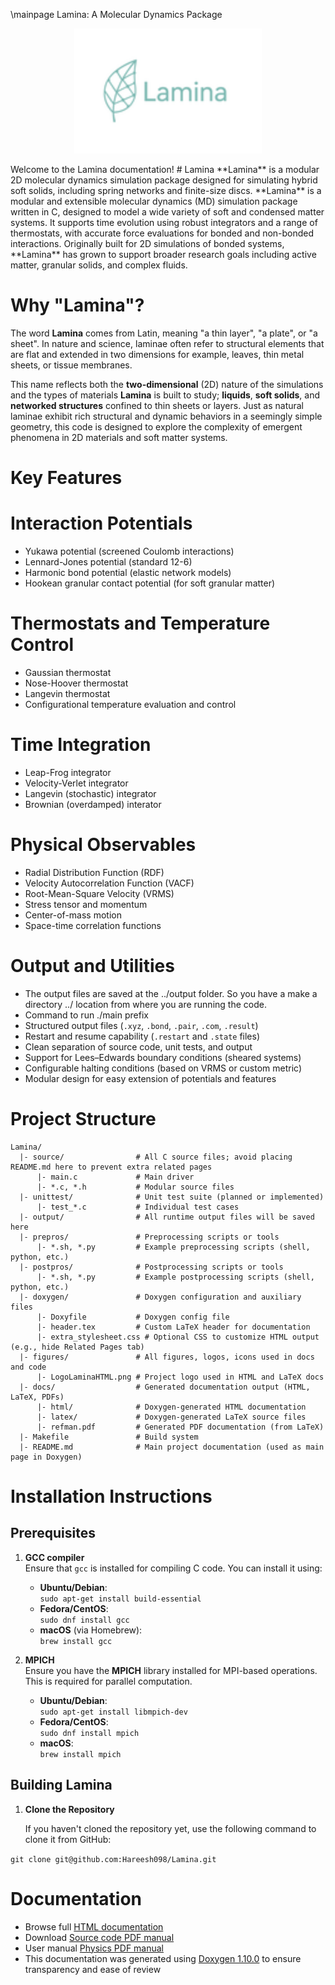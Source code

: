\mainpage Lamina: A Molecular Dynamics Package
<p align="center">
  <img src="./figures/LogoLaminaHTML.png" alt="Lamina Logo" width="300"/>
</p>
Welcome to the Lamina documentation!
# Lamina
**Lamina** is a modular 2D molecular dynamics simulation package designed for simulating hybrid soft solids, including 
spring networks and finite-size discs. **Lamina** is a modular and extensible molecular dynamics (MD) simulation package 
written in C, designed to model a wide variety of soft and condensed matter systems. It supports time evolution using 
robust integrators and a range of thermostats, with accurate force evaluations for bonded and non-bonded interactions. 
Originally built for 2D simulations of bonded systems, **Lamina** has grown to support broader research goals including 
active matter, granular solids, and complex fluids.


# Why "Lamina"?
The word **Lamina** comes from Latin, meaning "a thin layer", "a plate", or "a sheet". In nature and science, laminae 
often refer to structural elements that are flat and extended in two dimensions for example, leaves, thin metal sheets, 
or tissue membranes.

This name reflects both the **two-dimensional** (2D) nature of the simulations and the types of materials **Lamina** is 
built to study; **liquids**, **soft solids**, and **networked structures** confined to thin sheets or layers. Just as 
natural laminae exhibit rich structural and dynamic behaviors in a seemingly simple geometry, this code is designed to 
explore the complexity of emergent phenomena in 2D materials and soft matter systems.


# Key Features
# Interaction Potentials
- Yukawa potential (screened Coulomb interactions)
- Lennard-Jones potential (standard 12-6)
- Harmonic bond potential (elastic network models)
- Hookean granular contact potential (for soft granular matter)

# Thermostats and Temperature Control
- Gaussian thermostat
- Nose-Hoover thermostat
- Langevin thermostat
- Configurational temperature evaluation and control

# Time Integration
- Leap-Frog integrator
- Velocity-Verlet integrator
- Langevin (stochastic) integrator
- Brownian (overdamped) interator

# Physical Observables
- Radial Distribution Function (RDF)
- Velocity Autocorrelation Function (VACF)
- Root-Mean-Square Velocity (VRMS)
- Stress tensor and momentum
- Center-of-mass motion
- Space-time correlation functions

# Output and Utilities
- The output files are saved at the ../output folder. So you have a make a directory ../ location from where you are running the code.
- Command to run ./main prefix
- Structured output files (`.xyz`, `.bond`, `.pair`, `.com`, `.result`)
- Restart and resume capability (`.restart` and `.state` files)
- Clean separation of source code, unit tests, and output
- Support for Lees–Edwards boundary conditions (sheared systems)
- Configurable halting conditions (based on VRMS or custom metric)
- Modular design for easy extension of potentials and features

# Project Structure
```
Lamina/
  |- source/                # All C source files; avoid placing README.md here to prevent extra related pages
      |- main.c             # Main driver
      |- *.c, *.h           # Modular source files
  |- unittest/              # Unit test suite (planned or implemented)
      |- test_*.c           # Individual test cases
  |- output/                # All runtime output files will be saved here
  |- prepros/               # Preprocessing scripts or tools
      |- *.sh, *.py         # Example preprocessing scripts (shell, python, etc.)
  |- postpros/              # Postprocessing scripts or tools
      |- *.sh, *.py         # Example postprocessing scripts (shell, python, etc.)
  |- doxygen/               # Doxygen configuration and auxiliary files
      |- Doxyfile           # Doxygen config file
      |- header.tex         # Custom LaTeX header for documentation
      |- extra_stylesheet.css # Optional CSS to customize HTML output (e.g., hide Related Pages tab)
  |- figures/               # All figures, logos, icons used in docs and code
      |- LogoLaminaHTML.png # Project logo used in HTML and LaTeX docs
  |- docs/                  # Generated documentation output (HTML, LaTeX, PDFs)
      |- html/              # Doxygen-generated HTML documentation
      |- latex/             # Doxygen-generated LaTeX source files
      |- refman.pdf         # Generated PDF documentation (from LaTeX)
  |- Makefile               # Build system
  |- README.md              # Main project documentation (used as main page in Doxygen)
```

# Installation Instructions

## Prerequisites

1. **GCC compiler**  
   Ensure that `gcc` is installed for compiling C code. You can install it using:

   - **Ubuntu/Debian**:  
     `sudo apt-get install build-essential`
   - **Fedora/CentOS**:  
     `sudo dnf install gcc`
   - **macOS** (via Homebrew):  
     `brew install gcc`

2. **MPICH**  
   Ensure you have the **MPICH** library installed for MPI-based operations. This is required for parallel computation.

   - **Ubuntu/Debian**:  
   `sudo apt-get install libmpich-dev`
   - **Fedora/CentOS**:  
     `sudo dnf install mpich`
   - **macOS**:  
     `brew install mpich`

## Building Lamina

1. **Clone the Repository**

   If you haven't cloned the repository yet, use the following command to clone it from GitHub:

  `git clone git@github.com:Hareesh098/Lamina.git`

# Documentation

- Browse full [HTML documentation](https://hareesh098.github.io/Lamina/)
- Download [Source code PDF manual](https://github.com/Hareesh098/Lamina/blob/main/docs/latex/refman.pdf)
- User manual [Physics PDF manual](https://github.com/Hareesh098/Lamina/blob/main/docs/README.pdf)
- This documentation was generated using [Doxygen 1.10.0](https://www.doxygen.nl/) to ensure transparency and ease of review

